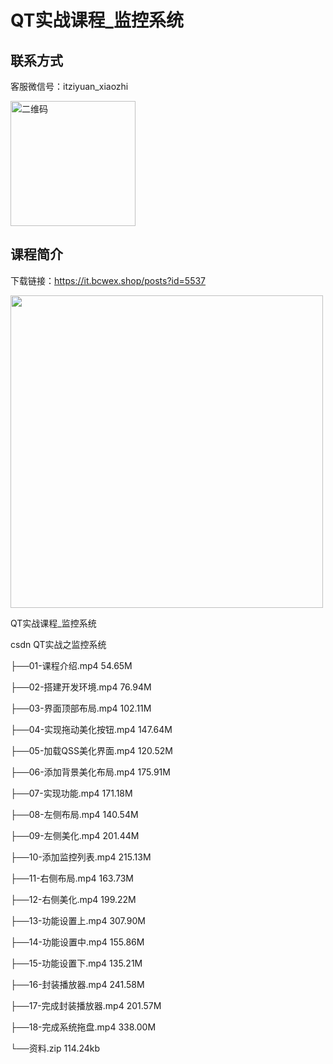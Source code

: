# QT实战课程_监控系统

## 联系方式

客服微信号：itziyuan_xiaozhi

<img src="https://ziyuanyun.oss-cn-guangzhou.aliyuncs.com/common/20240614073449/666b82192834a.jpg" width="200" height="200" alt="二维码">

## 课程简介

下载链接：https://it.bcwex.shop/posts?id=5537

<img src="https://ziyuanyun.oss-cn-guangzhou.aliyuncs.com/yun/20241201162917/674c1e5d7911c.jpg" width="500" alt="">

  QT实战课程_监控系统



 csdn QT实战之监控系统

 ├──01-课程介绍.mp4 54.65M

 ├──02-搭建开发环境.mp4 76.94M

 ├──03-界面顶部布局.mp4 102.11M

 ├──04-实现拖动美化按钮.mp4 147.64M

 ├──05-加载QSS美化界面.mp4 120.52M

 ├──06-添加背景美化布局.mp4 175.91M

 ├──07-实现功能.mp4 171.18M

 ├──08-左侧布局.mp4 140.54M

 ├──09-左侧美化.mp4 201.44M

 ├──10-添加监控列表.mp4 215.13M

 ├──11-右侧布局.mp4 163.73M

 ├──12-右侧美化.mp4 199.22M

 ├──13-功能设置上.mp4 307.90M

 ├──14-功能设置中.mp4 155.86M

 ├──15-功能设置下.mp4 135.21M

 ├──16-封装播放器.mp4 241.58M

 ├──17-完成封装播放器.mp4 201.57M

 ├──18-完成系统拖盘.mp4 338.00M

 └──资料.zip 114.24kb

  